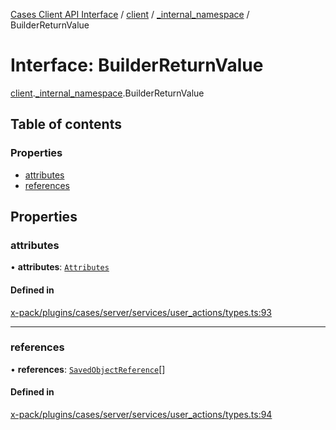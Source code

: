 [Cases Client API Interface](../README.md) / [client](../modules/client.md) / [\_internal\_namespace](../modules/client._internal_namespace.md) / BuilderReturnValue

# Interface: BuilderReturnValue

[client](../modules/client.md).[_internal_namespace](../modules/client._internal_namespace.md).BuilderReturnValue

## Table of contents

### Properties

- [attributes](client._internal_namespace.BuilderReturnValue.md#attributes)
- [references](client._internal_namespace.BuilderReturnValue.md#references)

## Properties

### attributes

• **attributes**: [`Attributes`](client._internal_namespace.Attributes.md)

#### Defined in

[x-pack/plugins/cases/server/services/user_actions/types.ts:93](https://github.com/elastic/kibana/blob/c427bf270ae/x-pack/plugins/cases/server/services/user_actions/types.ts#L93)

___

### references

• **references**: [`SavedObjectReference`](client._internal_namespace.SavedObjectReference.md)[]

#### Defined in

[x-pack/plugins/cases/server/services/user_actions/types.ts:94](https://github.com/elastic/kibana/blob/c427bf270ae/x-pack/plugins/cases/server/services/user_actions/types.ts#L94)
